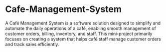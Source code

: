 # Cafe-Management-System
A Café Management System is a software solution designed to simplify and automate the daily operations of a café, enabling smooth management of customer orders, billing, inventory, and staff. This mini-project primarily focuses on creating a system that helps café staff manage customer orders and track sales efficiently.
